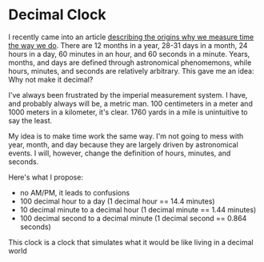 # Decimal Clock
I recently came into an article [describing the origins why we measure time the way we do](https://www.scientificamerican.com/article/experts-time-division-days-hours-minutes/). There are 12 months in a year, 28-31 days in a month, 24 hours in a day, 60 minutes in an hour, and 60 seconds in a minute. Years, months, and days are defined through astronomical phenomemons, while hours, minutes, and seconds are relatively arbitrary. This gave me an idea: Why not make it decimal?

I've always been frustrated by the imperial measurement system. I have, and probably always will be, a metric man. 100 centimeters in a meter and 1000 meters in a kilometer, it's clear. 1760 yards in a mile is unintuitive to say the least.

My idea is to make time work the same way. I'm not going to mess with year, month, and day because they are largely driven by astronomical events. I will, however, change the definition of hours, minutes, and seconds.

Here's what I propose:

- no AM/PM, it leads to confusions
- 100 decimal hour to a day (1 decimal hour == 14.4 minutes)
- 10 decimal minute to a decimal hour (1 decimal minute == 1.44 minutes)
- 100 decimal second to a decimal minute (1 decimal second == 0.864 seconds)

This clock is a clock that simulates what it would be like living in a decimal world


